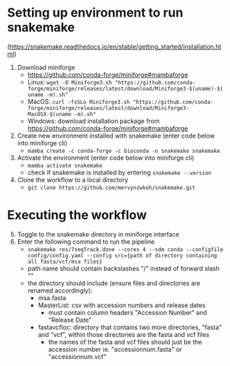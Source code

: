 # Setting up environment to run snakemake 
(https://snakemake.readthedocs.io/en/stable/getting_started/installation.html)

1. Download miniforge
   * https://github.com/conda-forge/miniforge#mambaforge
   * Linux:
     `wget -O Miniforge3.sh "https://github.com/conda-forge/miniforge/releases/latest/download/Miniforge3-$(uname)-$(uname -m).sh"`
   * MacOS:
     `curl -fsSLo Miniforge3.sh "https://github.com/conda-forge/miniforge/releases/latest/download/Miniforge3-MacOSX-$(uname -m).sh"`
   * Windows: download installation package from https://github.com/conda-forge/miniforge#mambaforge
2. Create new environment installed with snakemake (enter code below into miniforge cli)
   - `mamba create -c conda-forge -c bioconda -n snakemake snakemake`
3. Activate the environment (enter code below into miniforge cli)
   - `mamba activate snakemake`
   - check if snakemake is installed by entering
     `snakemake --version`
4. Clone the workflow to a local directory
   - `git clone https://github.com/mervynzwkoh/snakemake.git`

# Executing the workflow

5. Toggle to the snakemake directory in miniforge interface
6. Enter the following command to run the pipeline
   - `snakemake res/7seqTrack.done --cores 4 --sdm conda --configfile config/config.yaml --config src={path of directory containing all fasta/vcf/msa files}`
   - path name should contain backslashes "/" instead of forward slash "\"
   - the directory should include (ensure files and directories are renamed accordingly):
     - msa.fasta
     - MasterList: csv with accession numbers and release dates
       - must contain column headers "Accession Number" and "Release Date"
     - fastavcfloc: directory that contains two more directories, "fasta" and "vcf", within those directories are the fasta and vcf files
       - the names of the fasta and vcf files should just be the accession number ie. "accessionnum.fasta" or "accessionnum.vcf"
